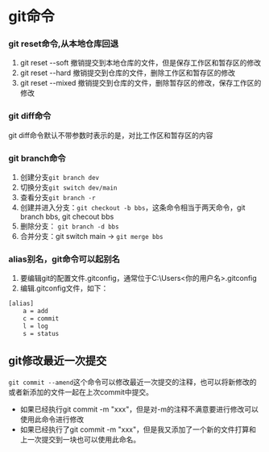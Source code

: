 # git命令

### git reset命令,从本地仓库回退

1. git reset --soft 撤销提交到本地仓库的文件，但是保存工作区和暂存区的修改
2. git reset --hard 撤销提交到仓库的文件，删除工作区和暂存区的修改
3. git reset --mixed 撤销提交到仓库的文件，删除暂存区的修改，保存工作区的修改

### git diff命令

git diff命令默认不带参数时表示的是，对比工作区和暂存区的内容

### git branch命令

1. 创建分支`git branch dev`
2. 切换分支`git switch dev/main`
3. 查看分支`git branch -r`
4. 创建并进入分支：`git checkout -b bbs`，这条命令相当于两天命令，git branch bbs, git checout bbs
5. 删除分支： `git branch -d bbs`
6. 合并分支：git switch main -> `git merge bbs`

### alias别名，git命令可以起别名
1. 要编辑git的配置文件.gitconfig，通常位于C:\Users\<你的用户名>\.gitconfig
2. 编辑.gitconfig文件，如下：
```txt
[alias]
	a = add
	c = commit
	l = log
	s = status
```
## git修改最近一次提交
`git commit --amend`这个命令可以修改最近一次提交的注释，也可以将新修改的或者新添加的文件一起在上次commit中提交。

- 如果已经执行git commit -m "xxx"，但是对-m的注释不满意要进行修改可以使用此命令进行修改
- 如果已经执行了git commit -m "xxx"，但是我又添加了一个新的文件打算和上一次提交到一块也可以使用此命名。


